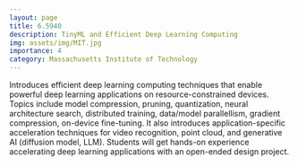 ```yaml
---
layout: page
title: 6.5940
description: TinyML and Efficient Deep Learning Computing
img: assets/img/MIT.jpg
importance: 4
category: Massachusetts Institute of Technology
---
```


Introduces efficient deep learning computing techniques that enable powerful deep learning applications on resource-constrained devices. Topics include model compression, pruning, quantization, neural architecture search, distributed training, data/model parallellism, gradient compression, on-device fine-tuning. It also introduces application-specific acceleration techniques for video recognition, point cloud, and generative AI (diffusion model, LLM). Students will get hands-on experience accelerating deep learning applications with an open-ended design project.
